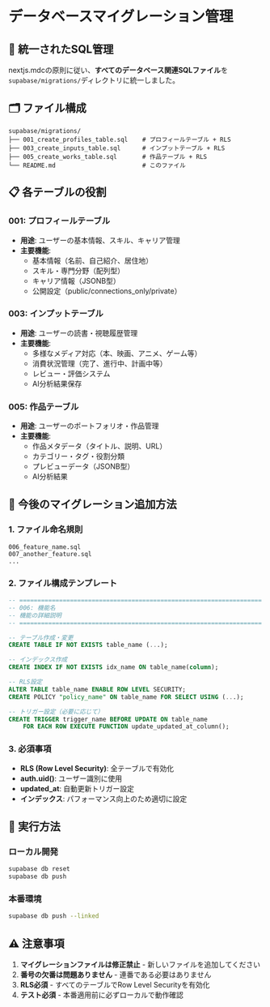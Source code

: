# データベースマイグレーション管理

## 📁 統一されたSQL管理

nextjs.mdcの原則に従い、**すべてのデータベース関連SQLファイル**を`supabase/migrations/`ディレクトリに統一しました。

## 🗂️ ファイル構成

```
supabase/migrations/
├── 001_create_profiles_table.sql    # プロフィールテーブル + RLS
├── 003_create_inputs_table.sql      # インプットテーブル + RLS  
├── 005_create_works_table.sql       # 作品テーブル + RLS
└── README.md                        # このファイル
```

## 📋 各テーブルの役割

### 001: プロフィールテーブル
- **用途**: ユーザーの基本情報、スキル、キャリア管理
- **主要機能**: 
  - 基本情報（名前、自己紹介、居住地）
  - スキル・専門分野（配列型）
  - キャリア情報（JSONB型）
  - 公開設定（public/connections_only/private）

### 003: インプットテーブル  
- **用途**: ユーザーの読書・視聴履歴管理
- **主要機能**:
  - 多様なメディア対応（本、映画、アニメ、ゲーム等）
  - 消費状況管理（完了、進行中、計画中等）
  - レビュー・評価システム
  - AI分析結果保存

### 005: 作品テーブル
- **用途**: ユーザーのポートフォリオ・作品管理
- **主要機能**:
  - 作品メタデータ（タイトル、説明、URL）
  - カテゴリー・タグ・役割分類
  - プレビューデータ（JSONB型）
  - AI分析結果

## 🔧 今後のマイグレーション追加方法

### 1. ファイル命名規則
```
006_feature_name.sql
007_another_feature.sql
...
```

### 2. ファイル構成テンプレート
```sql
-- ===================================================================
-- 006: 機能名
-- 機能の詳細説明
-- ===================================================================

-- テーブル作成・変更
CREATE TABLE IF NOT EXISTS table_name (...);

-- インデックス作成
CREATE INDEX IF NOT EXISTS idx_name ON table_name(column);

-- RLS設定
ALTER TABLE table_name ENABLE ROW LEVEL SECURITY;
CREATE POLICY "policy_name" ON table_name FOR SELECT USING (...);

-- トリガー設定（必要に応じて）
CREATE TRIGGER trigger_name BEFORE UPDATE ON table_name
    FOR EACH ROW EXECUTE FUNCTION update_updated_at_column();
```

### 3. 必須事項
- **RLS (Row Level Security)**: 全テーブルで有効化
- **auth.uid()**: ユーザー識別に使用
- **updated_at**: 自動更新トリガー設定
- **インデックス**: パフォーマンス向上のため適切に設定

## 🚀 実行方法

### ローカル開発
```bash
supabase db reset
supabase db push
```

### 本番環境
```bash
supabase db push --linked
```

## ⚠️ 注意事項

1. **マイグレーションファイルは修正禁止** - 新しいファイルを追加してください
2. **番号の欠番は問題ありません** - 連番である必要はありません  
3. **RLS必須** - すべてのテーブルでRow Level Securityを有効化
4. **テスト必須** - 本番適用前に必ずローカルで動作確認 